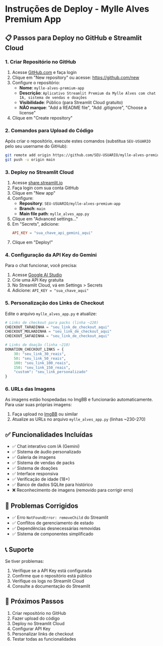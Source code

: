 # Instruções de Deploy - Mylle Alves Premium App

## 📋 Passos para Deploy no GitHub e Streamlit Cloud

### 1. Criar Repositório no GitHub

1. Acesse [GitHub.com](https://github.com) e faça login
2. Clique em "New repository" ou acesse: https://github.com/new
3. Configure o repositório:
   - **Nome**: `mylle-alves-premium-app`
   - **Descrição**: `Aplicativo Streamlit Premium da Mylle Alves com chat IA, sistema de vendas e doações`
   - **Visibilidade**: Público (para Streamlit Cloud gratuito)
   - **NÃO marque**: "Add a README file", "Add .gitignore", "Choose a license"
4. Clique em "Create repository"

### 2. Comandos para Upload do Código

Após criar o repositório, execute estes comandos (substitua `SEU-USUARIO` pelo seu username do GitHub):

```bash
git remote add origin https://github.com/SEU-USUARIO/mylle-alves-premium-app.git
git push -u origin main
```

### 3. Deploy no Streamlit Cloud

1. Acesse [share.streamlit.io](https://share.streamlit.io/)
2. Faça login com sua conta GitHub
3. Clique em "New app"
4. Configure:
   - **Repository**: `SEU-USUARIO/mylle-alves-premium-app`
   - **Branch**: `main`
   - **Main file path**: `mylle_alves_app.py`
5. Clique em "Advanced settings..."
6. Em "Secrets", adicione:
   ```toml
   API_KEY = "sua_chave_api_gemini_aqui"
   ```
7. Clique em "Deploy!"

### 4. Configuração da API Key do Gemini

Para o chat funcionar, você precisa:

1. Acesse [Google AI Studio](https://aistudio.google.com/)
2. Crie uma API Key gratuita
3. No Streamlit Cloud, vá em Settings > Secrets
4. Adicione: `API_KEY = "sua_chave_aqui"`

### 5. Personalização dos Links de Checkout

Edite o arquivo `mylle_alves_app.py` e atualize:

```python
# Links de checkout para packs (linha ~220)
CHECKOUT_TARADINHA = "seu_link_de_checkout_aqui"
CHECKOUT_MOLHADINHA = "seu_link_de_checkout_aqui"
CHECKOUT_SAFADINHA = "seu_link_de_checkout_aqui"

# Links de doação (linha ~210)
DONATION_CHECKOUT_LINKS = {
    30: "seu_link_30_reais",
    50: "seu_link_50_reais",
    100: "seu_link_100_reais",
    150: "seu_link_150_reais",
    "custom": "seu_link_personalizado"
}
```

### 6. URLs das Imagens

As imagens estão hospedadas no ImgBB e funcionarão automaticamente. Para usar suas próprias imagens:

1. Faça upload no [ImgBB](https://imgbb.com/) ou similar
2. Atualize as URLs no arquivo `mylle_alves_app.py` (linhas ~230-270)

## ✅ Funcionalidades Incluídas

- ✅ Chat interativo com IA (Gemini)
- ✅ Sistema de áudio personalizado
- ✅ Galeria de imagens
- ✅ Sistema de vendas de packs
- ✅ Sistema de doações
- ✅ Interface responsiva
- ✅ Verificação de idade (18+)
- ✅ Banco de dados SQLite para histórico
- ❌ Reconhecimento de imagens (removido para corrigir erro)

## 🔧 Problemas Corrigidos

- ✅ Erro `NotFoundError: removeChild` do Streamlit
- ✅ Conflitos de gerenciamento de estado
- ✅ Dependências desnecessárias removidas
- ✅ Sistema de componentes simplificado

## 📞 Suporte

Se tiver problemas:
1. Verifique se a API Key está configurada
2. Confirme que o repositório está público
3. Verifique os logs no Streamlit Cloud
4. Consulte a documentação do Streamlit

## 🚀 Próximos Passos

1. Criar repositório no GitHub
2. Fazer upload do código
3. Deploy no Streamlit Cloud
4. Configurar API Key
5. Personalizar links de checkout
6. Testar todas as funcionalidades

